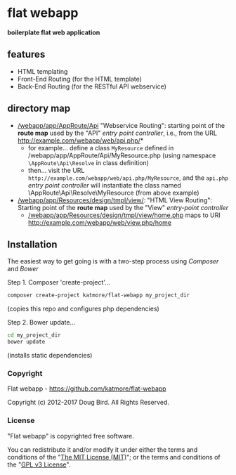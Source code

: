 # flat webapp
**boilerplate flat web application**

## features
 * HTML templating
 * Front-End Routing (for the HTML template) 
 * Back-End Routing (for the RESTful API webservice) 
 
## directory map
 * [/webapp/app/AppRoute/Api](https://github.com/katmore/flat-webapp/tree/master/app/AppRoute) "Webservice Routing": starting point of the **route map** used by the "API" *entry point controller*, i.e., from the URL http://example.com/webapp/web/api.php/*
   * for example... 
      define a class `MyResource` defined in /webapp/app/AppRoute/Api/MyResource.php (using namespace `\AppRoute\Api\Resolve` in class definition)
   * then...
    visit the URL `http://example.com/webapp/web/api.php/MyResource`, and the `api.php` *entry point controller* will instantiate the class named \AppRoute\Api\Resolve\MyResource (from above example)
 * [/webapp/app/Resources/design/tmpl/view/](https://github.com/katmore/flat-webapp/tree/master/app/Resources/design/tmpl): "HTML View Routing": Starting point of the **route map** used by the "View" *entry-point controller*
   * [/webapp/app/Resources/design/tmpl/view/home.php](https://github.com/katmore/flat-webapp/blob/master/app/Resources/design/tmpl/view/home.php) maps to URI http://example.com/webapp/web/view.php/home

## Installation
The easiest way to get going is with a two-step process using *Composer* and *Bower*

 Step 1. Composer 'create-project'...

```bash
composer create-project katmore/flat-webapp my_project_dir
```
(copies this repo and configures php dependencies)

 Step 2. Bower update...
```bash
cd my_project_dir
bower update
```
(installs static dependencies)

### Copyright
Flat webapp - https://github.com/katmore/flat-webapp

Copyright (c) 2012-2017 Doug Bird. All Rights Reserved.


### License
"Flat webapp" is copyrighted free software.

You can redistribute it and/or modify it under either the terms and conditions of the
"[The MIT License (MIT)](https://github.com/katmore/flat-webapp/blob/master/LICENSE)"; or the terms and conditions of the "[GPL v3 License](https://github.com/katmore/flat-webapp/blob/master/GPLv3)".
